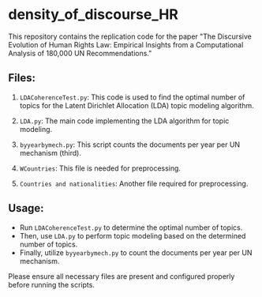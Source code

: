 # density_of_discourse_HR

This repository contains the replication code for the paper "The Discursive Evolution of Human Rights Law: Empirical Insights from a Computational Analysis of 180,000 UN Recommendations."

## Files:

1. `LDACoherenceTest.py`: This code is used to find the optimal number of topics for the Latent Dirichlet Allocation (LDA) topic modeling algorithm.

2. `LDA.py`: The main code implementing the LDA algorithm for topic modeling.

3. `byyearbymech.py`: This script counts the documents per year per UN mechanism (third).

4. `WCountries`: This file is needed for preprocessing.

5. `Countries and nationalities`: Another file required for preprocessing.

## Usage:
- Run `LDACoherenceTest.py` to determine the optimal number of topics.
- Then, use `LDA.py` to perform topic modeling based on the determined number of topics.
- Finally, utilize `byyearbymech.py` to count the documents per year per UN mechanism.

Please ensure all necessary files are present and configured properly before running the scripts.
